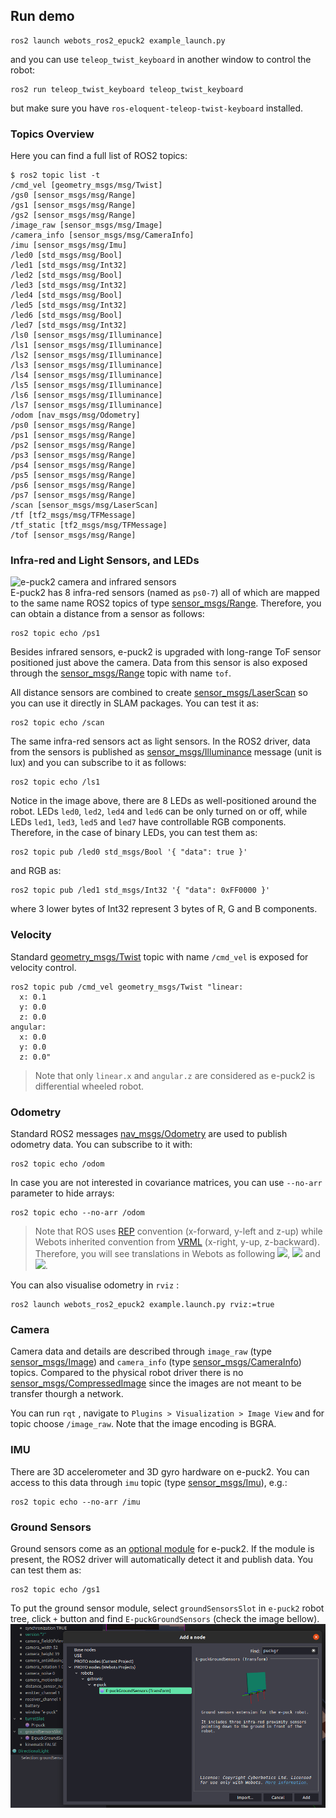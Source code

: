 ## Run demo

``` 
ros2 launch webots_ros2_epuck2 example_launch.py
```

and you can use `teleop_twist_keyboard` in another window to control the robot:

``` 
ros2 run teleop_twist_keyboard teleop_twist_keyboard
```

but make sure you have `ros-eloquent-teleop-twist-keyboard` installed.

### Topics Overview
Here you can find a full list of ROS2 topics:
``` 
$ ros2 topic list -t
/cmd_vel [geometry_msgs/msg/Twist]
/gs0 [sensor_msgs/msg/Range]
/gs1 [sensor_msgs/msg/Range]
/gs2 [sensor_msgs/msg/Range]
/image_raw [sensor_msgs/msg/Image]
/camera_info [sensor_msgs/msg/CameraInfo]
/imu [sensor_msgs/msg/Imu]
/led0 [std_msgs/msg/Bool]
/led1 [std_msgs/msg/Int32]
/led2 [std_msgs/msg/Bool]
/led3 [std_msgs/msg/Int32]
/led4 [std_msgs/msg/Bool]
/led5 [std_msgs/msg/Int32]
/led6 [std_msgs/msg/Bool]
/led7 [std_msgs/msg/Int32]
/ls0 [sensor_msgs/msg/Illuminance]
/ls1 [sensor_msgs/msg/Illuminance]
/ls2 [sensor_msgs/msg/Illuminance]
/ls3 [sensor_msgs/msg/Illuminance]
/ls4 [sensor_msgs/msg/Illuminance]
/ls5 [sensor_msgs/msg/Illuminance]
/ls6 [sensor_msgs/msg/Illuminance]
/ls7 [sensor_msgs/msg/Illuminance]
/odom [nav_msgs/msg/Odometry]
/ps0 [sensor_msgs/msg/Range]
/ps1 [sensor_msgs/msg/Range]
/ps2 [sensor_msgs/msg/Range]
/ps3 [sensor_msgs/msg/Range]
/ps4 [sensor_msgs/msg/Range]
/ps5 [sensor_msgs/msg/Range]
/ps6 [sensor_msgs/msg/Range]
/ps7 [sensor_msgs/msg/Range]
/scan [sensor_msgs/msg/LaserScan]
/tf [tf2_msgs/msg/TFMessage]
/tf_static [tf2_msgs/msg/TFMessage]
/tof [sensor_msgs/msg/Range]
```

### Infra-red and Light Sensors, and LEDs
![e-puck2 camera and infrared sensors](https://raw.githubusercontent.com/cyberbotics/webots/master/docs/guide/images/robots/epuck/sensors_and_leds.png)  
E-puck2 has 8 infra-red sensors (named as `ps0-7`) all of which are mapped to the same name ROS2 topics of type [sensor_msgs/Range](https://github.com/ros2/common_interfaces/blob/master/sensor_msgs/msg/Range.msg). Therefore, you can obtain a distance from a sensor as follows:
``` 
ros2 topic echo /ps1
```
Besides infrared sensors, e-puck2 is upgraded with long-range ToF sensor positioned just above the camera. Data from this sensor is also exposed through the [sensor_msgs/Range](https://github.com/ros2/common_interfaces/blob/master/sensor_msgs/msg/Range.msg) topic with name `tof`.

All distance sensors are combined to create [sensor_msgs/LaserScan](https://github.com/ros2/common_interfaces/blob/master/sensor_msgs/msg/LaserScan.msg) so you can use it directly in SLAM packages. You can test it as:
```
ros2 topic echo /scan
```

The same infra-red sensors act as light sensors. In the ROS2 driver, data from the sensors is published as [sensor_msgs/Illuminance](https://github.com/ros2/common_interfaces/blob/master/sensor_msgs/msg/Illuminance.msg) message (unit is lux) and you can subscribe to it as follows:
``` 
ros2 topic echo /ls1
```
Notice in the image above, there are 8 LEDs as well-positioned around the robot. LEDs `led0`, `led2`, `led4` and `led6` can be only turned on or off, while LEDs `led1`, `led3`, `led5` and `led7` have controllable RGB components. Therefore, in the case of binary LEDs, you can test them as:
``` 
ros2 topic pub /led0 std_msgs/Bool '{ "data": true }'
```
and RGB as:
```
ros2 topic pub /led1 std_msgs/Int32 '{ "data": 0xFF0000 }'
```
where 3 lower bytes of Int32 represent 3 bytes of R, G and B components. 

### Velocity
Standard [geometry_msgs/Twist](https://github.com/ros2/common_interfaces/blob/master/geometry_msgs/msg/Twist.msg) topic with name `/cmd_vel` is exposed for velocity control.
``` 
ros2 topic pub /cmd_vel geometry_msgs/Twist "linear:
  x: 0.1
  y: 0.0
  z: 0.0
angular:
  x: 0.0
  y: 0.0
  z: 0.0"
```
> Note that only `linear.x` and `angular.z` are considered as e-puck2 is differential wheeled robot.

### Odometry
Standard ROS2 messages [nav_msgs/Odometry](https://github.com/ros2/common_interfaces/blob/master/nav_msgs/msg/Odometry.msg) are used to publish odometry data. You can subscribe to it with:
``` 
ros2 topic echo /odom
```
In case you are not interested in covariance matrices, you can use `--no-arr` parameter to hide arrays:
```
ros2 topic echo --no-arr /odom
```

> Note that ROS uses [REP](https://www.ros.org/reps/rep-0103.html) convention (x-forward, y-left and z-up) while Webots inherited convention from [VRML](https://en.wikipedia.org/wiki/VRML) (x-right, y-up, z-backward). Therefore, you will see translations in Webots as following <img src ="https://render.githubusercontent.com/render/math?math=x_{Webots} = -y_{ROS}" />, <img src ="https://render.githubusercontent.com/render/math?math=y_{Webots} = z_{ROS}" /> and <img src ="https://render.githubusercontent.com/render/math?math=z_{Webots} = -x_{ROS}" />.

You can also visualise odometry in `rviz` :

``` 
ros2 launch webots_ros2_epuck2 example.launch.py rviz:=true
```

### Camera
Camera data and details are described through `image_raw` (type [sensor_msgs/Image](https://github.com/ros2/common_interfaces/blob/master/sensor_msgs/msg/Image.msg)) and `camera_info` (type [sensor_msgs/CameraInfo](https://github.com/ros2/common_interfaces/blob/master/sensor_msgs/msg/CameraInfo.msg)) topics. Compared to the physical robot driver there is no [sensor_msgs/CompressedImage](https://github.com/ros2/common_interfaces/blob/master/sensor_msgs/msg/CompressedImage.msg) since the images are not meant to be transfer thourgh a network. 

You can run `rqt` , navigate to `Plugins > Visualization > Image View` and for topic choose `/image_raw`. Note that the image encoding is BGRA.

### IMU
There are 3D accelerometer and 3D gyro hardware on e-puck2. You can access to this data through `imu` topic (type [sensor_msgs/Imu](https://github.com/ros2/common_interfaces/blob/master/sensor_msgs/msg/Imu.msg)), e.g.:
```
ros2 topic echo --no-arr /imu
```

### Ground Sensors
Ground sensors come as an [optional module](http://www.e-puck.org/index.php?option=com_content&view=article&id=17&Itemid=18) for e-puck2. If the module is present, the ROS2 driver will automatically detect it and publish data. You can test them as:
``` 
ros2 topic echo /gs1
```
To put the ground sensor module, select `groundSensorsSlot` in `e-puck2` robot tree, click `+` button and find `E-puckGroundSensors` (check the image bellow).
![e-puck2 ground sensors](./assets/ground_sensors_webots.png)